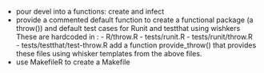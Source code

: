 - pour devel into a functions: create and infect
- provide a commented default function to create a functional package (a
  throw()) and default test cases for Runit and testthat using wishkers
  These are hardcoded in : 
      - R/throw.R
      - tests/runit.R
      - tests/runit/throw.R
      - tests/testthat/test-throw.R
  add a function provide\_throw() that provides these files using whisker
  templates from the above files.
- use MakefileR to create a Makefile
